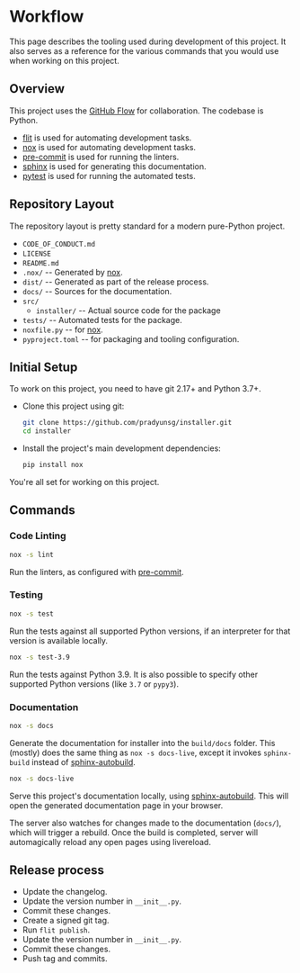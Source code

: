 # Workflow

This page describes the tooling used during development of this
project. It also serves as a reference for the various commands that
you would use when working on this project.

## Overview

This project uses the [GitHub Flow] for collaboration. The codebase
is Python.

- [flit] is used for automating development tasks.
- [nox] is used for automating development tasks.
- [pre-commit] is used for running the linters.
- [sphinx] is used for generating this documentation.
- [pytest] is used for running the automated tests.

## Repository Layout

The repository layout is pretty standard for a modern pure-Python
project.

- `CODE_OF_CONDUCT.md`
- `LICENSE`
- `README.md`
- `.nox/` -- Generated by [nox].
- `dist/` -- Generated as part of the release process.
- `docs/` -- Sources for the documentation.
- `src/`
  - `installer/` -- Actual source code for the package
- `tests/` -- Automated tests for the package.
- `noxfile.py` -- for [nox].
- `pyproject.toml` -- for packaging and tooling configuration.

## Initial Setup

To work on this project, you need to have git 2.17+ and Python 3.7+.

- Clone this project using git:

  ```sh
  git clone https://github.com/pradyunsg/installer.git
  cd installer
  ```

- Install the project's main development dependencies:

  ```sh
  pip install nox
  ```

You're all set for working on this project.

## Commands

### Code Linting

```sh
nox -s lint
```

Run the linters, as configured with [pre-commit].

### Testing

```sh
nox -s test
```

Run the tests against all supported Python versions, if an interpreter for
that version is available locally.

```sh
nox -s test-3.9
```

Run the tests against Python 3.9. It is also possible to specify other
supported Python versions (like `3.7` or `pypy3`).

### Documentation

```sh
nox -s docs
```

Generate the documentation for installer into the `build/docs` folder.
This (mostly) does the same thing as `nox -s docs-live`, except it
invokes `sphinx-build` instead of [sphinx-autobuild].

```sh
nox -s docs-live
```

Serve this project's documentation locally, using [sphinx-autobuild].
This will open the generated documentation page in your browser.

The server also watches for changes made to the documentation (`docs/`),
which will trigger a rebuild. Once the build is completed, server will
automagically reload any open pages using livereload.

## Release process

- Update the changelog.
- Update the version number in `__init__.py`.
- Commit these changes.
- Create a signed git tag.
- Run `flit publish`.
- Update the version number in `__init__.py`.
- Commit these changes.
- Push tag and commits.

[github flow]: https://guides.github.com/introduction/flow/
[flit]: https://flit.readthedocs.io/en/stable/
[nox]: https://nox.readthedocs.io/en/stable/
[pytest]: https://docs.pytest.org/en/stable/
[sphinx]: https://www.sphinx-doc.org/en/master/
[sphinx-autobuild]: https://github.com/executablebooks/sphinx-autobuild
[pre-commit]: https://pre-commit.com/
